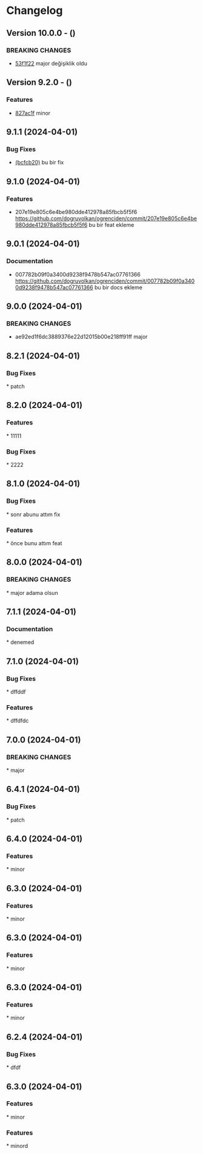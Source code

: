 # Changelog

## Version 10.0.0 - ()
### BREAKING CHANGES
* [53f1f22](https://github.com/dogruvolkan/ogrenciden/commit/53f1f225c4874a649c131c867143d307acdf741c) major değişiklik oldu
## Version 9.2.0 - ()
### Features
* [827ac1f](https://github.com/dogruvolkan/ogrenciden/commit/827ac1fc2c6612953d683b748920bcbeb95e9090) minor
## 9.1.1 (2024-04-01)
### Bug Fixes
* [(bcfcb20)](https://github.com/dogruvolkan/ogrenciden/commit/bcfcb20aed90707498f14f8e9459484ae3b5ae69) bu bir fix
## 9.1.0 (2024-04-01)
### Features
* 207e19e805c6e4be980dde412978a85fbcb5f5f6 https://github.com/dogruvolkan/ogrenciden/commit/207e19e805c6e4be980dde412978a85fbcb5f5f6 bu bir feat ekleme
## 9.0.1 (2024-04-01)
### Documentation
* 007782b09f0a3400d9238f9478b547ac07761366 https://github.com/dogruvolkan/ogrenciden/commit/007782b09f0a3400d9238f9478b547ac07761366 bu bir docs ekleme
## 9.0.0 (2024-04-01)
### BREAKING CHANGES
* ae92ed1f6dc3889376e22d12015b00e218ff91ff major
## 8.2.1 (2024-04-01)
### Bug Fixes
[](commmit) * patch
## 8.2.0 (2024-04-01)
### Features
[](commmit) * 11111
### Bug Fixes
[](commmit) * 2222
## 8.1.0 (2024-04-01)
### Bug Fixes
[](commmit) * sonr abunu attım fix
### Features
[](commmit) * önce bunu attım feat
## 8.0.0 (2024-04-01)
### BREAKING CHANGES
[](commmit) * major adama olsun
## 7.1.1 (2024-04-01)
### Documentation
[](commmit) * denemed
## 7.1.0 (2024-04-01)
### Bug Fixes
[](commmit) * dffddf
### Features
[](commmit) * dffdfdc
## 7.0.0 (2024-04-01)
### BREAKING CHANGES
[](commmit) * major
## 6.4.1 (2024-04-01)
### Bug Fixes
[](commmit) * patch
## 6.4.0 (2024-04-01)
### Features
[](commmit) * minor
## 6.3.0 (2024-04-01)
### Features
[](commmit) * minor
## 6.3.0 (2024-04-01)
### Features
[](commmit) * minor
## 6.3.0 (2024-04-01)
### Features
[](commmit) * minor
## 6.2.4 (2024-04-01)
### Bug Fixes
[](commmit) * dfdf
## 6.3.0 (2024-04-01)
### Features
[](commmit) * minor
### Features
[](commmit) * minord